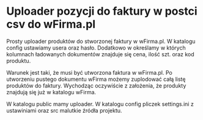 # Uploader pozycji do faktury w postci csv do wFirma.pl

Prosty uploader produktów do stworzonej faktury w wFirma.pl.
W katalogu config ustawiamy usera oraz hasło. Dodatkowo w określamy w których kolumnach ładowanych dokumentów znajduje się cena, ilość szt.
oraz kod produktu. 

Warunek jest taki, że musi być utworzona faktura w wFirma.pl. Po utworzeniu pustego dokumentu wFirma możemy zuplodować całą listę
produktów do faktury. Wychodząc oczywiście z założenia, że produkty znajdują się już w katalogu wFirma. 

W katalogu public mamy uploader. W katalogu config pliczek settings.ini z ustawiniami oraz src malutkie źródła projektu.
